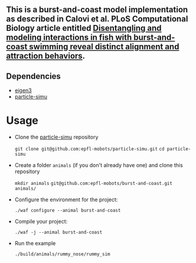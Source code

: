 ## This is a burst-and-coast model implementation as described in Calovi et al. PLoS Computational Biology article entitled [Disentangling and modeling interactions in fish with burst-and-coast swimming reveal distinct alignment and attraction behaviors](https://journals.plos.org/ploscompbiol/article?id=10.1371/journal.pcbi.1005933).


## Dependencies

- [eigen3](http://eigen.tuxfamily.org/index.php?title=Main_Page)
- [particle-simu](https://github.com/epfl-mobots/particle-simu)

# Usage

- Clone the [particle-simu](https://github.com/epfl-mobots/particle-simu) repository

   `git clone git@github.com:epfl-mobots/particle-simu.git`
   `cd particle-simu`

- Create a folder `animals` (if you don't already have one) and clone this repository

   `mkdir animals`
   `git@github.com:epfl-mobots/burst-and-coast.git animals/`
   
- Configure the environment for the project:
  
   `./waf configure --animal burst-and-coast`

- Compile your project:
  
   `./waf -j --animal burst-and-coast`
   
- Run the example

   `./build/animals/rummy_nose/rummy_sim`
